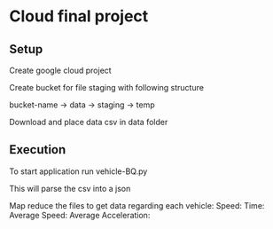 # Cloud final project

## Setup

Create google cloud project

Create bucket for file staging with following structure

bucket-name
-> data
-> staging
-> temp

Download and place data csv in data folder

## Execution

To start application run vehicle-BQ.py

This will parse the csv into a json

Map reduce the files to get data regarding each vehicle:
Speed:
Time:
Average Speed:
Average Acceleration: